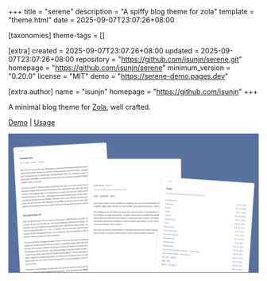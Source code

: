 
+++
title = "serene"
description = "A spiffy blog theme for zola"
template = "theme.html"
date = 2025-09-07T23:07:26+08:00

[taxonomies]
theme-tags = []

[extra]
created = 2025-09-07T23:07:26+08:00
updated = 2025-09-07T23:07:26+08:00
repository = "https://github.com/isunjn/serene.git"
homepage = "https://github.com/isunjn/serene"
minimum_version = "0.20.0"
license = "MIT"
demo = "https://serene-demo.pages.dev"

[extra.author]
name = "isunjn"
homepage = "https://github.com/isunjn"
+++        

A minimal blog theme for [Zola](https://www.getzola.org), well crafted.

[Demo](https://serene-demo.pages.dev) | [Usage](https://github.com/isunjn/serene/blob/latest/USAGE.md)

![screenshot](https://github.com/isunjn/serene/blob/main/screenshot.png?raw=true)

        